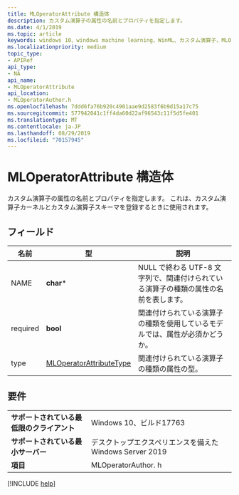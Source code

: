 ```yaml
---
title: MLOperatorAttribute 構造体
description: カスタム演算子の属性の名前とプロパティを指定します。
ms.date: 4/1/2019
ms.topic: article
keywords: windows 10、windows machine learning、WinML、カスタム演算子、MLOperatorAttribute
ms.localizationpriority: medium
topic_type:
- APIRef
api_type:
- NA
api_name:
- MLOperatorAttribute
api_location:
- MLOperatorAuthor.h
ms.openlocfilehash: 7ddd6fa76b920c4901aae9d2583f6b9d15a17c75
ms.sourcegitcommit: 577942041c1ff4da60d22af96543c11f5d5fe401
ms.translationtype: MT
ms.contentlocale: ja-JP
ms.lasthandoff: 08/29/2019
ms.locfileid: "70157945"
---
```

# <a name="mloperatorattribute-struct"></a>MLOperatorAttribute 構造体

カスタム演算子の属性の名前とプロパティを指定します。 これは、カスタム演算子カーネルとカスタム演算子スキーマを登録するときに使用されます。

## <a name="fields"></a>フィールド

| 名前     | 型                    | 説明 |
|----------|-------------------------|-------------|
| NAME     | **char***                   | NULL で終わる UTF-8 文字列で、関連付けられている演算子の種類の属性の名前を表します。 |
| required | **bool**                    | 関連付けられている演算子の種類を使用しているモデルでは、属性が必須かどうか。 |
| type     | [MLOperatorAttributeType](MLOperatorAttributeType.md) | 関連付けられている演算子の種類の属性の型。 |

## <a name="requirements"></a>要件

| | |
|-|-|
| **サポートされている最低限のクライアント** | Windows 10、ビルド17763 |
| **サポートされている最小サーバー** | デスクトップエクスペリエンスを備えた Windows Server 2019 |
| **項目** | MLOperatorAuthor. h |

[!INCLUDE [help](../../includes/get-help.md)]
